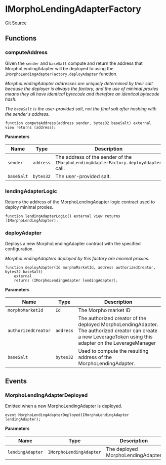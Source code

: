 # IMorphoLendingAdapterFactory
[Git Source](https://github.com/seamless-protocol/ilm-v2/blob/e940fa5a38a4ecdb2ab814caac34ad52528360be/src/interfaces/IMorphoLendingAdapterFactory.sol)


## Functions
### computeAddress

Given the `sender` and `baseSalt` compute and return the address that MorphoLendingAdapter will be deployed to
using the `IMorphoLendingAdapterFactory.deployAdapter` function.

*MorphoLendingAdapter addresses are uniquely determined by their salt because the deployer is always the factory,
and the use of minimal proxies means they all have identical bytecode and therefore an identical bytecode hash.*

*The `baseSalt` is the user-provided salt, not the final salt after hashing with the sender's address.*


```solidity
function computeAddress(address sender, bytes32 baseSalt) external view returns (address);
```
**Parameters**

|Name|Type|Description|
|----|----|-----------|
|`sender`|`address`|The address of the sender of the `IMorphoLendingAdapterFactory.deployAdapter` call.|
|`baseSalt`|`bytes32`|The user-provided salt.|


### lendingAdapterLogic

Returns the address of the MorphoLendingAdapter logic contract used to deploy minimal proxies.


```solidity
function lendingAdapterLogic() external view returns (IMorphoLendingAdapter);
```

### deployAdapter

Deploys a new MorphoLendingAdapter contract with the specified configuration.

*MorphoLendingAdapters deployed by this factory are minimal proxies.*


```solidity
function deployAdapter(Id morphoMarketId, address authorizedCreator, bytes32 baseSalt)
    external
    returns (IMorphoLendingAdapter lendingAdapter);
```
**Parameters**

|Name|Type|Description|
|----|----|-----------|
|`morphoMarketId`|`Id`|The Morpho market ID|
|`authorizedCreator`|`address`|The authorized creator of the deployed MorphoLendingAdapter. The authorized creator can create a new LeverageToken using this adapter on the LeverageManager|
|`baseSalt`|`bytes32`|Used to compute the resulting address of the MorphoLendingAdapter.|


## Events
### MorphoLendingAdapterDeployed
Emitted when a new MorphoLendingAdapter is deployed.


```solidity
event MorphoLendingAdapterDeployed(IMorphoLendingAdapter lendingAdapter);
```

**Parameters**

|Name|Type|Description|
|----|----|-----------|
|`lendingAdapter`|`IMorphoLendingAdapter`|The deployed MorphoLendingAdapter|

